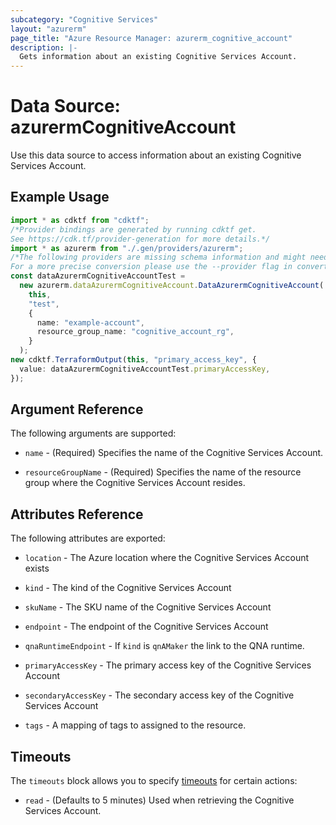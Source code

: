 ```yaml
---
subcategory: "Cognitive Services"
layout: "azurerm"
page_title: "Azure Resource Manager: azurerm_cognitive_account"
description: |-
  Gets information about an existing Cognitive Services Account.
---
```


# Data Source: azurermCognitiveAccount

Use this data source to access information about an existing Cognitive Services Account.

## Example Usage

```typescript
import * as cdktf from "cdktf";
/*Provider bindings are generated by running cdktf get.
See https://cdk.tf/provider-generation for more details.*/
import * as azurerm from "./.gen/providers/azurerm";
/*The following providers are missing schema information and might need manual adjustments to synthesize correctly: azurerm.
For a more precise conversion please use the --provider flag in convert.*/
const dataAzurermCognitiveAccountTest =
  new azurerm.dataAzurermCognitiveAccount.DataAzurermCognitiveAccount(
    this,
    "test",
    {
      name: "example-account",
      resource_group_name: "cognitive_account_rg",
    }
  );
new cdktf.TerraformOutput(this, "primary_access_key", {
  value: dataAzurermCognitiveAccountTest.primaryAccessKey,
});

```

## Argument Reference

The following arguments are supported:

*   `name` - (Required) Specifies the name of the Cognitive Services Account.

*   `resourceGroupName` - (Required) Specifies the name of the resource group where the Cognitive Services Account resides.

## Attributes Reference

The following attributes are exported:

*   `location` - The Azure location where the Cognitive Services Account exists

*   `kind` - The kind of the Cognitive Services Account

*   `skuName` - The SKU name of the Cognitive Services Account

*   `endpoint` - The endpoint of the Cognitive Services Account

*   `qnaRuntimeEndpoint` - If `kind` is `qnAMaker` the link to the QNA runtime.

*   `primaryAccessKey` - The primary access key of the Cognitive Services Account

*   `secondaryAccessKey` - The secondary access key of the Cognitive Services Account

*   `tags` - A mapping of tags to assigned to the resource.

## Timeouts

The `timeouts` block allows you to specify [timeouts](https://www.terraform.io/language/resources/syntax#operation-timeouts) for certain actions:

* `read` - (Defaults to 5 minutes) Used when retrieving the Cognitive Services Account.
